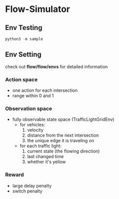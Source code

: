 # Flow-Simulator

## Env Testing
```python
python3 -m sample
```

## Env Setting
check out **flow/flow/envs** for detailed information
### Action space
  * one action for each intersection
  * range within 0 and 1

### Observation space
  * fully observable state space (TrafficLightGridEnv)
    * for vehicles:
      1. velocity
      2. distance from the next intersection
      3. the unique edge it is traveling on
    * for each traffic light:
      1. current state (the flowing direction)
      2. last changed time
      3. whether it's yellow

### Reward
  * large delay penalty
  * switch penalty
